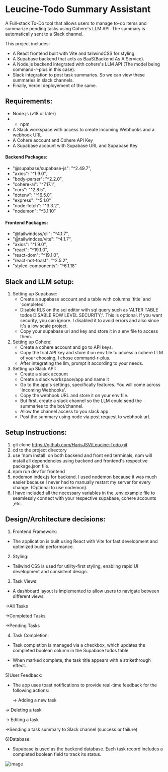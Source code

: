 # Leucine-Todo Summary Assistant
A Full-stack To-Do tool that allows users to manage to-do items and summarize pending tasks using Cohere's LLM API. The summary is automatically sent to a Slack channel.

This project includes:
- A React frontend built with Vite and tailwindCSS for styling.
- A Supabase backend that acts as BaaS(Backend As A Service).
- A Node.js backend integrated with cohere's LLM API (The model being command-r-plus in this case).
- Slack integration to post task summaries. So we can view these summaries in slack channels.
- Finally, Vercel deployement of the same.


## Requirements:
- Node.js (v18 or later)
- - npm
- A Slack workspace with access to create Incoming Webhooks and a webhook URL
- A Cohere account and Cohere API Key
- A Supabase account with Supabase URL and Supabase Key
#### Backend Packages:
- "@supabase/supabase-js": "^2.49.7",
- "axios": "^1.9.0",
- "body-parser": "^2.2.0",
- "cohere-ai": "^7.17.1",
- "cors": "^2.8.5",
- "dotenv": "^16.5.0",
- "express": "^5.1.0",
- "node-fetch": "^3.3.2",
- "nodemon": "^3.1.10"
#### Frontend Packages:
- "@tailwindcss/cli": "^4.1.7",
 -   "@tailwindcss/vite": "^4.1.7",
 -   "axios": "^1.9.0",
 -   "react": "^19.1.0",
 -   "react-dom": "^19.1.0",
  -  "react-hot-toast": "^2.5.2",
  -  "styled-components": "^6.1.18"

  ## Slack and LLM setup:
1) Setting up Supabase:
   - Create a supabase account and a table with columns 'title' and 'completed'.
   - Disable RLS on the sql editor with sql query such as 'ALTER TABLE todos DISABLE ROW LEVEL SECURITY;'. This is optional. If you want security, you can ignore. I disabled it to avoid errors and also since it's 
     a low scale project.
   - Copy your supabase url and key and store it in a env file to access them.
2) Setting up Cohere:
   - Create a cohere account and go to API keys.
   - Copy the trial API key and store it on env file to access a cohere LLM of your choosing, I chose command-r-plus.
   - After integrating the llm, prompt it according to your needs.
3) Setting up Slack API:
   - Create a slack account
   - Create a slack workspace/app and name it
   - Go to the app's settings, specifically features. You will come across 'Incoming Webhooks'.
   - Copy the webhook URL and store it on your env file.
   - But first, create a slack channel so the LLM could send the summaries to the bot/channel.
   - Allow the channel access to you slack app.
   - Post the summary using node via post request to webhook url.
  
  ## Setup Instructions:
  1) git clone https://github.com/HarisJSV/Leucine-Todo.git
  2) cd to the project directory
  3) use 'npm install' on both backend and front end terminals, npm will install all dependencies using backend and frontend's respective package.json file.
  4) npm run dev for frontend
  5) nodemon index.js for backend. I used nodemon because it was much easier because I never had to manually restart my server for every change. (Optional to use nodemon).
  6) I have included all the necessary variables in the .env.example file to seamlessly connect with your respective supabase, cohere accounts ,etc.

## Design/Architecture decisions:
1) Frontend Framework:
- The application is built using React with Vite for fast development and optimized build performance.

2) Styling:
- Tailwind CSS is used for utility-first styling, enabling rapid UI development and consistent design.

3) Task Views:
- A dashboard layout is implemented to allow users to navigate between different views:

->All Tasks

->Completed Tasks

->Pending Tasks

4) Task Completion:
- Task completion is managed via a checkbox, which updates the completed boolean column in the Supabase todos table.

- When marked complete, the task title appears with a strikethrough effect.

5)User Feedback:
- The app uses toast notifications to provide real-time feedback for the following actions:

  -> Adding a new task

-> Deleting a task

-> Editing a task

->Sending a task summary to Slack channel (success or failure)

6)Database:
- Supabase is used as the backend database. Each task record includes a completed boolean field to track its status.

![image](https://github.com/user-attachments/assets/ffb862c0-cc48-41fd-972f-900108981b82)

